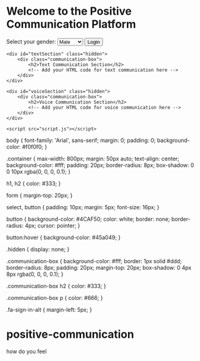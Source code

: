 <!DOCTYPE html>
<html lang="en">
<head>
    <meta charset="UTF-8">
    <meta name="viewport" content="width=device-width, initial-scale=1.0">
    <title>Positive Communication Platform</title>
    <link rel="stylesheet" type="text/css" href="styles.css">
    <link rel="stylesheet" href="https://cdnjs.cloudflare.com/ajax/libs/font-awesome/6.0.0/css/all.min.css" integrity="sha384-KJ3o2DKtIkvYIK3UENzmM7KCkRr/R8aC1O4AOmiBCeGUliIx0ZowzAuFJ0Vcftg6" crossorigin="anonymous">
</head>
<body>
    <div class="container">
        <h1>Welcome to the Positive Communication Platform</h1>
        <form action="#" method="post" id="loginForm">
            <label for="gender">Select your gender:</label>
            <select name="gender" id="gender">
                <option value="male">Male</option>
                <option value="female">Female</option>
            </select>
            <button type="button" onclick="showSections()">
                Login <i class="fas fa-sign-in-alt"></i>
            </button>
        </form>
    </div>

    <div id="textSection" class="hidden">
        <div class="communication-box">
            <h2>Text Communication Section</h2>
            <!-- Add your HTML code for text communication here -->
        </div>
    </div>

    <div id="voiceSection" class="hidden">
        <div class="communication-box">
            <h2>Voice Communication Section</h2>
            <!-- Add your HTML code for voice communication here -->
        </div>
    </div>

    <script src="script.js"></script>
</body>
</html>
body {
    font-family: 'Arial', sans-serif;
    margin: 0;
    padding: 0;
    background-color: #f0f0f0;
}

.container {
    max-width: 800px;
    margin: 50px auto;
    text-align: center;
    background-color: #fff;
    padding: 20px;
    border-radius: 8px;
    box-shadow: 0 0 10px rgba(0, 0, 0, 0.1);
}

h1, h2 {
    color: #333;
}

form {
    margin-top: 20px;
}

select, button {
    padding: 10px;
    margin: 5px;
    font-size: 16px;
}

button {
    background-color: #4CAF50;
    color: white;
    border: none;
    border-radius: 4px;
    cursor: pointer;
}

button:hover {
    background-color: #45a049;
}

.hidden {
    display: none;
}

.communication-box {
    background-color: #fff;
    border: 1px solid #ddd;
    border-radius: 8px;
    padding: 20px;
    margin-top: 20px;
    box-shadow: 0 4px 8px rgba(0, 0, 0, 0.1);
}

.communication-box h2 {
    color: #333;
}

.communication-box p {
    color: #666;
}

.fa-sign-in-alt {
    margin-left: 5px;
}
# positive-communication
how do you feel
